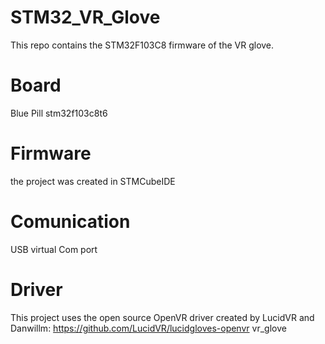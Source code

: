 # STM32_VR_Glove
This repo contains the STM32F103C8 firmware of the VR glove. 
# Board
Blue Pill stm32f103c8t6

# Firmware
the project was created in STMCubeIDE 

# Comunication
USB virtual Com port

# Driver
This project uses the open source OpenVR driver created by LucidVR and Danwillm: https://github.com/LucidVR/lucidgloves-openvr
vr_glove
